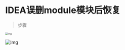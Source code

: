 # IDEA误删module模块后恢复

> 步骤

<img src="https://gitee.com/xleixz/CloudNotes-Images/raw/master/Typora-Images/20220425153449.png" alt="img" style="zoom:50%;" />

![img](https://gitee.com/xleixz/CloudNotes-Images/raw/master/Typora-Images/20220425153457.png)
